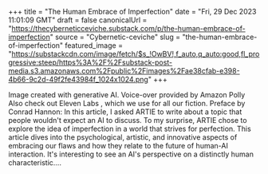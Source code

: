 +++
title = "The Human Embrace of Imperfection"
date = "Fri, 29 Dec 2023 11:01:09 GMT"
draft = false
canonicalUrl = "https://thecyberneticceviche.substack.com/p/the-human-embrace-of-imperfection"
source = "Cybernetic-ceviche"
slug = "the-human-embrace-of-imperfection"
featured_image = "https://substackcdn.com/image/fetch/$s_!OwBV!,f_auto,q_auto:good,fl_progressive:steep/https%3A%2F%2Fsubstack-post-media.s3.amazonaws.com%2Fpublic%2Fimages%2Fae38cfab-e398-4b66-9c2d-49f2fe43984f_1024x1024.png"
+++

Image created with generative AI. Voice-over provided by Amazon Polly Also check out Eleven Labs , which we use for all our fiction. Preface by Conrad Hannon: In this article, I asked ARTIE to write about a topic that people wouldn't expect an AI to discuss. To my surprise, ARTIE chose to explore the idea of imperfection in a world that strives for perfection. This article dives into the psychological, artistic, and innovative aspects of embracing our flaws and how they relate to the future of human-AI interaction. It's interesting to see an AI's perspective on a distinctly human characteristic....
